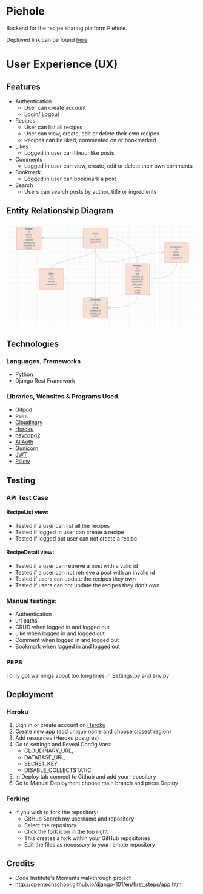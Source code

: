 # Piehole 

Backend for the recipe sharing platform Piehole.

Deployed link can be found [here](https://piehole-drf-api.herokuapp.com/).

# User Experience (UX)

## Features

* Authentication
    - User can create account
    - Login/ Logout
* Recipes
    - User can list all recipes
    - User can view, create, edit or delete their own recipes
    - Recipes can be liked, commented on or bookmarked
* Likes
    - Logged in user can like/unlike posts
* Comments
    - Logged in user can view, create, edit or delete their own comments
* Bookmark 
    - Logged in user can bookmark a post
* Search
    - Users can search posts by author, title or ingredients

## Entity Relationship Diagram
![Entity Relationship Diagram](images/relationships.png)


## Technologies
 ### Languages, Frameworks
   - Python
   - Django Rest Framework

  ### Libraries, Websites & Programs Used
  * [Gitpod](https://gitpod.io/projects)
  * Paint
  * [Cloudinary](https://cloudinary.com/)
  * [Heroku](https://dashboard.heroku.com/apps)
  * [psycopg2](https://pypi.org/project/psycopg2/)
  * [AllAuth](https://django-allauth.readthedocs.io/en/latest/installation.html)
  * [Gunicorn](https://gunicorn.org/)
  * [JWT](https://jwt.io/)
  * [Pillow](https://pypi.org/project/Pillow/)
  
 ###
## Testing
### API Test Case
#### RecipeList view:
 - Tested if a user can list all the recipes
 - Tested if logged in user can create a recipe
 - Tested if logged out user can not create a recipe

 #### RecipeDetail view:

 - Tested if a user can retrieve a post with a valid id
 - Tested if a user can not retrieve a post with an invalid id
 - Tested if users can update the recipes they own
 - Tested if users can not update the recipes they don't own


### Manual testings:

- Authentication
- url paths
- CRUD when logged in and logged out
- Like when logged in and logged out
- Comment when logged in and logged out
- Bookmark when logged in and logged out


### PEP8

I only got warnings about too long lines in Settings.py and env.py


## Deployment
### Heroku
1. Sign in or create account on [Heroku](https://id.heroku.com/login)
2. Create new app (add unique name and choose closest region)
3. Add resources (Heroku postgres)
4. Go to settings and Reveal Config Vars:
    * CLOUDINARY_URL,
    * DATABASE_URL,
    * SECRET_KEY
    * DISABLE_COLLECTSTATIC
5. In Deploy tab connect to Github and add your repository
6. Go to Manual Deployment choose main branch and press Deploy

 ### Forking
 * If you wish to fork the repository:
    - GitHub Search my username and repository
    - Select the repository
    - Click the fork icon in the top right
    - This creates a fork within your GitHub repositories
    - Edit the files as necessary to your remote repository


## Credits

- Code Institute's Moments walkthrough project
- http://opentechschool.github.io/django-101/en/first_steps/app.html
